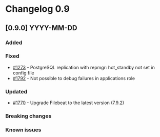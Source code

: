 # Changelog 0.9

## [0.9.0] YYYY-MM-DD

### Added

### Fixed

- [#1273](https://github.com/epiphany-platform/epiphany/issues/1273) - PostgreSQL replication with repmgr: hot_standby not set in config file
- [#1792](https://github.com/epiphany-platform/epiphany/issues/1792) - Not possible to debug failures in applications role

### Updated

- [#1770](https://github.com/epiphany-platform/epiphany/issues/1770) - Upgrade Filebeat to the latest version (7.9.2)

### Breaking changes

### Known issues
